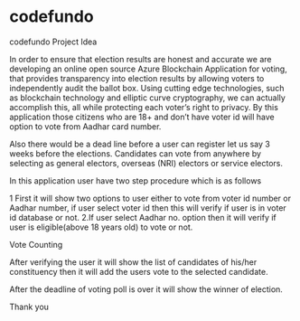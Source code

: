 # codefundo
codefundo
Project Idea

In order to ensure that election results are honest and accurate we are developing an online open source Azure Blockchain Application for voting, that provides transparency into election results by allowing voters to independently audit the ballot box. Using cutting edge technologies, such as blockchain technology and elliptic curve cryptography, we can actually accomplish this, all while protecting each voter’s right to privacy. By this application those citizens who are 18+ and don’t have voter id will have option to vote from Aadhar card number.

Also there would be a dead line before a user can register let us say 3 weeks before the elections. Candidates can vote from anywhere by selecting as general electors, overseas (NRI) electors or service electors.

In this application user have two step procedure which is as follows

1 First it will show two options to user either to vote from voter id number or Aadhar number, if user select voter id then this will verify if user is in voter id database or not.
2.If user select Aadhar no. option then it will verify if user is eligible(above 18 years old) to vote or not.

Vote Counting

After verifying the user it will show the list of candidates of his/her constituency then it will add the users vote to the selected candidate.

After the deadline of voting poll is over it will show the winner of election.

Thank you

